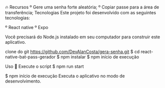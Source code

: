 🔥 Recursos
º Gere uma senha forte aleatória;
º Copiar passe para a área de transferência;
Tecnologias
Este projeto foi desenvolvido com as seguintes tecnologias:

º React native
º Expo

Você precisará do Node.js instalado em seu computador para construir este aplicativo.

clone do git https://github.com/DevAlanCosta/gera-senha.git
$ cd react-native-bat-pass-gerador
$ npm instalar
$ npm início de execução

Uso
🔧 Execute o script
$ npm run start

$ npm início de execução
Executa o aplicativo no modo de desenvolvimento.
